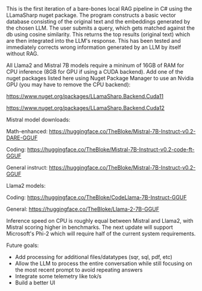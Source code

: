 This is the first iteration of a bare-bones local RAG pipeline in C# using the LLamaSharp nuget package. The program constructs a basic vector database consisting of the original text and the embeddings generated by the chosen LLM. The user submits a query, which gets matched against the db using cosine similarity. This returns the top results (original text) which are then integrated into the LLM's response. This has been tested and immediately corrects wrong information generated by an LLM by itself without RAG.

All Llama2 and Mistral 7B models require a mininum of 16GB of RAM for CPU inference (8GB for GPU if using a CUDA backend). 
Add one of the nuget packages listed here using Nuget Package Manager to use an Nvidia GPU (you may have to remove the CPU backend):

https://www.nuget.org/packages/LLamaSharp.Backend.Cuda11

https://www.nuget.org/packages/LLamaSharp.Backend.Cuda12


Mistral model downloads:

Math-enhanced: https://huggingface.co/TheBloke/Mistral-7B-Instruct-v0.2-DARE-GGUF

Coding: https://huggingface.co/TheBloke/Mistral-7B-Instruct-v0.2-code-ft-GGUF

General instruct: https://huggingface.co/TheBloke/Mistral-7B-Instruct-v0.2-GGUF 


Llama2 models:

Coding: https://huggingface.co/TheBloke/CodeLlama-7B-Instruct-GGUF

General: https://huggingface.co/TheBloke/Llama-2-7B-GGUF

Inference speed on CPU is roughly equal between Mistral and Llama2, with Mistral scoring higher in benchmarks. The next update will support Microsoft's Phi-2 which will require half of the current system requirements.

Future goals:
- Add processing for additional files/datatypes (sqr, sql, pdf, etc)
- Allow the LLM to process the entire conversation while still focusing on the most recent prompt to avoid repeating answers
- Integrate some telemetry like tok/s
- Build a better UI
